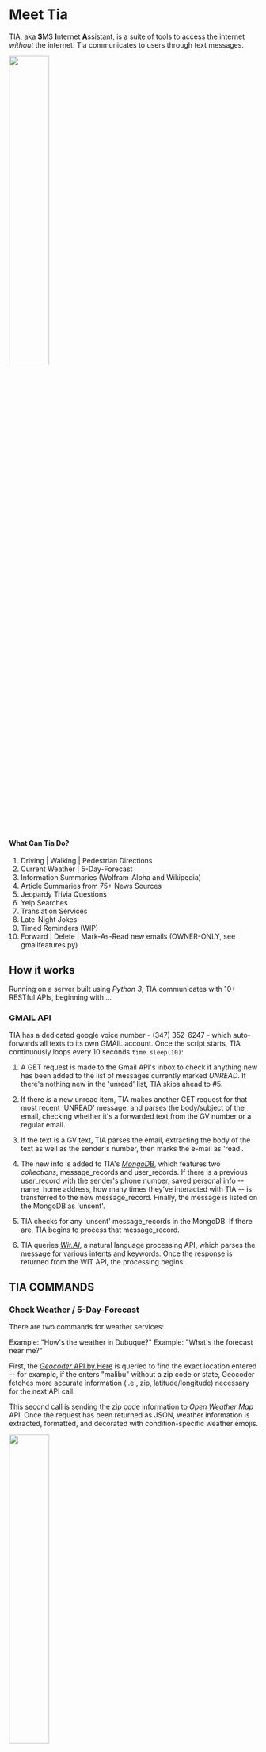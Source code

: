 # Meet Tia 

TIA, aka <b><u>S</u></b>MS <b><u>I</u></b>nternet <b><u>A</u></b>ssistant, is a suite of tools to access the internet <i>without</i> the internet. Tia communicates to users through text messages. 

<img src="https://github.com/filmboy3/TIA-Texting-Internet-Assistant/blob/master/images/new_4.jpg" width="40%" height="40%">

#### What Can Tia Do?

1. Driving | Walking | Pedestrian Directions 
2. Current Weather | 5-Day-Forecast
3. Information Summaries (Wolfram-Alpha and Wikipedia)
4. Article Summaries from 75+ News Sources
5. Jeopardy Trivia Questions
6. Yelp Searches
7. Translation Services
8. Late-Night Jokes
9. Timed Reminders (WIP) 
10. Forward | Delete | Mark-As-Read new emails (OWNER-ONLY, see gmailfeatures.py)

## How it works

Running on a server built using <i>Python 3</i>, TIA communicates with 10+ RESTful APIs, beginning with ...
 
### GMAIL API 

TIA has a dedicated google voice number - (347) 352-6247 - which auto-forwards all texts to its own GMAIL account. Once the script starts, TIA continuously loops every 10 seconds `time.sleep(10)`:

1. A GET request is made to the Gmail API's inbox to check if anything new has been added to the list of messages currently marked <i>UNREAD</i>.  If there's nothing new in the 'unread' list, TIA skips ahead to #5. 

2. If there <i>is</i> a new unread item, TIA makes another GET request for that most recent 'UNREAD' message, and parses the body/subject of the email, checking whether it's a forwarded text from the GV number or a regular email.

3. If the text is a GV text, TIA parses the email, extracting the body of the text as well as the sender's number, then marks the e-mail as 'read'. 

4. The new info is added to TIA's <i><a href="https://mlab.com">MongoDB</i></a>, which features two <i>collections</i>, message_records and user_records. If there is a previous user_record with the sender's phone number, saved personal info -- name, home address, how many times they've interacted with TIA -- is transferred to the new message_record. Finally, the message is listed on the MongoDB as 'unsent'. 

5. TIA checks for any 'unsent' message_records in the MongoDB. If there are, TIA begins to process that message_record. 

6. TIA queries <i><a href="https://mlab.com">Wit.AI</i></a>, a natural language processing API, which parses the message for various intents and keywords. Once the response is returned from the WIT API, the processing begins:

## TIA COMMANDS

### Check Weather / 5-Day-Forecast

There are two commands for weather services:

Example: "How's the weather in Dubuque?"
Example: "What's the forecast near me?"

First, the <a href="https://developer.here.com/documentation/geocoder/topics/quick-start-geocode.html"><i>Geocoder</i> API by Here</a> is queried to find the exact location entered -- for example, if the enters "malibu" without a zip code or state, Geocoder fetches more accurate information (i.e., zip, latitude/longitude) necessary for the next API call. 

This second call is sending the zip code information to <i><a href="https://openweathermap.org/API">Open Weather Map</a></i> API.  Once the request has been returned as JSON, weather information is extracted, formatted, and decorated with condition-specific weather emojis. 

<img src="https://github.com/filmboy3/TIA-Texting-Internet-Assistant/blob/master/images/new_17.jpg" width="40%" height="40%">

Next, a <b>create request</b> is made in the GMAIL API, to craft a new email, populate it with the formatted (and emoji-fied) results of the weather call. Next, another request is made to the Gmail API to send this email to the cell-email address. This process is the same for each of Tia's non-gmail commands (except <i>Jeopardy</i>, which actually sends two emails).  

For both weather-based commands, if left blank, the location defaults to home.

<img src="https://github.com/filmboy3/TIA-Texting-Internet-Assistant/blob/master/images/new_13.jpg" width="40%" height="40%">

### Yelp

The <a href="https://www.yelp.com/developers">Yelp API</a> is queried, using a specific Yelp category, i.e., 'Pizza' or 'movie theaters'and a location, 'in brooklyn', 'near me', etc.  Once the general query is made, another query is made with more specific business info data (open/closing times, reviews) for the top three results and formatted.  

<img src="https://github.com/filmboy3/TIA-Texting-Internet-Assistant/blob/master/images/new_6.jpg" width="40%" height="40%">

### Turn-By-Turn-Directions

There are three types of direction commands:

1. "I want to drive from home to Santa Clarita, CA"
2. "Let's walk from the brooklyn bridge to williamsburg"
3. "How would I take public transit from faneuil hall marketplace boston to 1575 cambridge street cambridge massachusetts?"

<img src="https://github.com/filmboy3/TIA-Texting-Internet-Assistant/blob/master/images/new_11.jpg" width="40%" height="40%">

Similar to the weather commands, each of the two waypoint locations are used in a GET request to the <a href="https://developer.here.com/documentation/geocoder/topics/quick-start-geocode.html"><i>Geocoder</i> API by Here</a>. Once Latitude/Longitude information is returned, a call is made to the <a href="https://developer.here.com/documentation/routing/topics/what-is.html"><i>Route API</i></a>, also by Here. The GET request URL is altered depending on the transit mode requested (pedestrian, driving, or public transit), but each uses the same route-based API. 

Again, "home" synonyms can be used in either direction to default to the creator's home location.

<img src="https://github.com/filmboy3/TIA-Texting-Internet-Assistant/blob/master/images/new_20.jpg" width="40%" height="40%">

### News Sources

There are four commands related to news services:

Example: "What's going on at the New York Times?"
Example: "Tell me the latest from hacker news"
Examples: "ABC headlines please"

The <a href="https://newsapi.org/"><i>News Api</i></a> features a plethora of updated news summaries from providers across the globe, 75 of which were hand-picked to use on Tia. 

<img src="https://github.com/filmboy3/TIA-Texting-Internet-Assistant/blob/master/images/new_19.jpg" width="40%" height="40%">

For this command a GET request is made to the News API for the latest ABC news headlines, which then return up to 10 of the most recent Article Titles along with brief summary, which are numbered, formatted, and emoji-fied for sms-viewing.  

<img src="https://github.com/filmboy3/TIA-Texting-Internet-Assistant/blob/master/images/new_15.jpg" width="40%" height="40%">

While NY Times and Hacker News headlines are also available through the News API, these two have their own respective APIs, which TIA defaults to when requested, since there is more content available by querying the <a href= "https://developer.nytimes.com/">NY Times API</a> and <a href="https://github.com/HackerNews/API">Hacker News API</a>.  

<img src="https://github.com/filmboy3/TIA-Texting-Internet-Assistant/blob/master/images/new_1.jpg" width="40%" height="40%">

### Language Translation

Example: "How would an Italian say, 'How much for that book?'"
Example: "Translate お元気ですか into English"

The translation command utlizes another NLP resource, <a href="https://textblob.readthedocs.io/en/dev/">TextBlob</a>, an open-source NLP library which in turn uses Google Translate to translate text to and from over 100 different languages. 

<img src="https://github.com/filmboy3/TIA-Texting-Internet-Assistant/blob/master/images/new_9.jpg" width="40%" height="40%">

### Knowledge

Example: "Bio of Betty White"
Example: "Let's play some Jeopardy"
Example: "How many baseballs could fit inside a boeing 747?"

The wiki search makes a GET request using the simple <a href="https://www.mediawiki.org/wiki/API:Main_page">Wikipedia API</a>, where the response is a substantial summary of the requested wikipedia page.  

<img src="https://github.com/filmboy3/TIA-Texting-Internet-Assistant/blob/master/images/new_12.jpg" width="40%" height="40%">

More advanced, non-biographical questions use the Wolfram-Alpha algorithmic answer API, which has a wide variety of topics and sources,  including ➗ Mathematics, 🔬 Science & Technology, 🎭 Society & Culture and 🍴 Everyday Life 🏀

<img src="https://github.com/filmboy3/TIA-Texting-Internet-Assistant/blob/master/images/new_14.jpg" width="40%" height="40%">

The jeopardy call uses a <a href="http://jservice.io/">Jeopardy Trivia API</a> to first get a random question. Using the category ID from that number, a second GET request is made for all the clues ever aired in that category. Tia randomly picks a matched set of five clues for that category, and sends the category questions along with the spoiler answers below it. 

<img src="https://github.com/filmboy3/TIA-Texting-Internet-Assistant/blob/master/images/new_8.jpg" width="40%" height="40%">

### Late Night Jokes

Example: "Make me laugh"
Example: "I want some late night jokes from January 1st, 2010"
Example: "Give me some random jokes"

This author put together a google sheets-based API using topical Late Night Monologue jokes from <a href="https://www.newsmax.com/jokes/">Newsmax's</a> vast collection from 2009-Present. A call to the API will yield all hosts' jokes (Fallon, Kimmel, Colbert, etc.) combined for a specific night. This request defaults to the most recent airdate, but users can select a specific date or request jokes from a random date as well. 

<img src="https://github.com/filmboy3/TIA-Texting-Internet-Assistant/blob/master/images/new_16.jpg" width="40%" height="40%">

### Help

There are two helper commands which give more information to the user:

Example: "Please help"
Example: "Which news sources can I choose from again?" (WIP)

These commands do not utilize any APIs, and are hard-coded text messages to remind the user of TIA's commands and which news sources are available. 

<img src="https://github.com/filmboy3/TIA-Texting-Internet-Assistant/blob/master/images/new_18.jpg" width="40%" height="40%">

